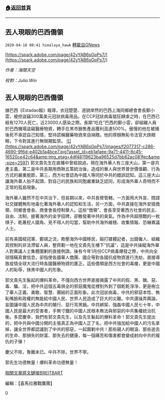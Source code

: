 ###  [:house:返回首頁](https://github.com/ourhimalayas/txt)
---

## 丟人現眼的巴西僑領
`2020-04-18 00:41 himalaya_hawk` [轉載自GNews](https://gnews.org/zh-hant/176907/)

[https://spark.adobe.com/page/42vYAB6sGpPs7/](https://spark.adobe.com/page/42vYAB6sGpPs7/)

*作者：海闊天空*

*校對：Julia Win*

##  **丟人現眼的巴西僑領** 

據巴西《Estadao報》報導，衣冠楚楚、道貌岸然的巴西上海同鄉總會會長鄭小雲，被控盜竊300萬美元冠狀病毒用品。在CCP冠狀病毒猖狂肆虐之時，在巴西已經有1270人死亡，近23000人感染之際。長期“吃在”巴西的鄭小雲，卻組織人員於巴西機場盜竊醫療物資，轉手在黑市銷售產品獲利高達500%。傲慢的他在被捕後死不承認自己知情，堅持謊稱醫藥物資來自捐贈。他的厚顏無恥令法官大跌眼睛，下令對其進行無限期監禁。
[!\[\](https://spark.adobe.com/page/42vYAB6sGpPs7/images/f2077317-c286-4690-9f6d-e402b1a4bce7.jpg?asset_id=eb1afaee-9a71-4411-8c45-16520ce42c64&amp;img_etag=4df48119623ba96525d7bb62ac081fec&amp;size=2597)](https://spark.adobe.com/page/42vYAB6sGpPs7/images/f2077317-c286-4690-9f6d-e402b1a4bce7.jpg?asset_id=eb1afaee-9a71-4411-8c45-16520ce42c64&amp;img_etag=4df48119623ba96525d7bb62ac081fec&amp;size=1024)
郭文貴先生在直播中曾經說過，現在海外華人有三座大山，第一是共產主義，第二是中共長期用商鞅五策統治後，造成的華人與世界普世價值觀、行為方式的嚴重脫節，第三，西方社會認為中國人等同於中共的錯誤認知。這三座大山讓海外華人抬不起頭，對自己的民族和同胞嚴重缺乏認同，形成海外華人奇特而不正常的孤島現象。

海外華人雖然不在中共治下，但長期以來，中共長臂管轄。一方面用大外宣、間諜社交媒體無形地毒化著海外華人的認知和生活，另一方面，中共直接在海外安插僑領、同鄉會會長、商會會長控制華人。這些“僑領”、會長享受著西方社會的民主、自由、法制，披著海外的金字招牌，卻散發著中共的臭氣。作為中共超限戰的一枚棋子，乾著挖人牆角、見不得人的勾當，幫助中共海外維穩、收集情報、恐嚇異議人士。

前有美國樑冠軍、鄭祺之流，欺壓海外中國移民，毆打媒體記者，出錢僱人、組織其控制的非法滯留人員，整齊劃一地在文貴先生樓下“抗議”，這是中共操縱海外華人對異議人士集體圍剿的直接例證。後有今年1月份CCP病毒爆發之際，中共向全球隱瞞真實信息，卻指使各國華人僑團、國企等對各國抗疫物資進行洗劫，直接導致疫情全球大流行時各國醫療物資的匱乏。這些僑領是西方社會的毒瘤，更是中國人的恥辱，抹黑中國人的形象。

郭文貴先生髮起的爆料革命，不僅向西方世界直接揭露了中共的假、黑、醜、惡、毒、騙、淫，把中共這個五毒俱全的邪惡魔鬼從裡到外剝了個乾乾淨淨，更是樹立了華人正義、勇敢、智慧、團結的正面形象。此次冠狀病毒，中共的邪惡本性、無恥嘴臉和政權的無能給中國人民、世界人民造成了巨大的災難。中共還操弄輿論，妄圖讓中國人民為中共的醜行、惡行背黑鍋。中共綁架、強姦中國人民七十年，中國人民是最大的受害者，手無寸鐵的中國人民根本無法與邪惡的中共集權統治抗衡。多麼慶幸，我們有郭文貴先生，以及先生髮起的爆料革命！郭文貴先生提出的，把中共與中國分開的主張真正為中國人正了名，把中共強加給中國人的污名拿掉，讓全世界都認識到了中共的邪惡，一起圍剿中共！那些親人的眼淚、那些逝去的生命、那損失的財富、那失去的健康，每一個痛苦和傷害都會變成射向中共的複仇的子彈！

慶父不除，魯難未已。中共不除，世界不寧。

郭先生功德無量！爆料革命功德無量！

[相關文章原文鏈接BREITBART](https://www.breitbart.com/national-security/2020/04/13/report-shanghai-association-brazil-vp-charged-with-stealing-3-million-coronavirus-supplies/)

編輯：【喜馬拉雅戰鷹團】

0
